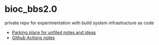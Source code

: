 # bioc_bbs2.0
private repo for experimentation with build system infrastructure as code

- [Parking place for unfiled notes and ideas](unfiled_notes.md)
- [Github Actions notes](github_actions.md)
